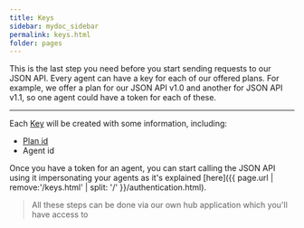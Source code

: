 ```yaml
---
title: Keys
sidebar: mydoc_sidebar
permalink: keys.html
folder: pages
---
```


This is the last step you need before you start sending requests to our JSON API. Every agent can have a key for each of our offered plans. For example, we offer a plan for our JSON API v1.0 and another for JSON API v1.1, so one agent could have a token for each of these.

---

Each [Key](https://hub.airgateway.net/api/static/swagger-ui/#!/Agent_Keys/post_keys) will be created with some information, including:

- [Plan id](https://hub.airgateway.net/api/static/swagger-ui/#!/Plans/get_plans)
- Agent id

Once you have a token for an agent, you can start calling the JSON API using it impersonating your agents as it's explained [here]({{  page.url | remove:'/keys.html' | split: '/'  }}/authentication.html).

> All these steps can be done via our own hub application which you'll have access to

